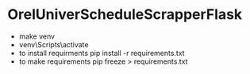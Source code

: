 # OrelUniverScheduleScrapperFlask



* make venv
* venv\Scripts\activate
* to install requirments pip install -r requirements.txt
* to make requirements pip freeze > requirements.txt
